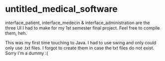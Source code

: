 # untitled_medical_software

interface_patient, interface_medecin & interface_administration 
are the three UI I had to make for my 1st semester final project.
Feel free to compile them, heh. 


This was my first time touching to Java. I had to use swing and only could only use .txt files. 
I forgot to create them in case the txt files do not exist. Sorry I'm a dummy :( 
